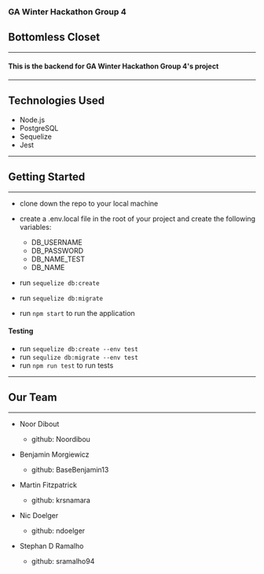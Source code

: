 ### GA Winter Hackathon Group 4

## Bottomless Closet

---

#### This is the backend for GA Winter Hackathon Group 4's project

---

## Technologies Used

- Node.js
- PostgreSQL
- Sequelize
- Jest


---

## Getting Started

---

- clone down the repo to your local machine
- create a .env.local file in the root of your project and create the following variables:
  - DB_USERNAME
  - DB_PASSWORD
  - DB_NAME_TEST
  - DB_NAME

- run `sequelize db:create`
- run `sequelize db:migrate`
- run `npm start` to run the application

#### Testing

- run `sequelize db:create --env test`
- run `sequlize db:migrate --env test`
- run `npm run test` to run tests

---

## Our Team

---

- Noor Dibout

  - github: Noordibou

- Benjamin Morgiewicz

  - github: BaseBenjamin13

- Martin Fitzpatrick

  - github: krsnamara

- Nic Doelger

  - github: ndoelger

- Stephan D Ramalho

  - github: sramalho94


  
